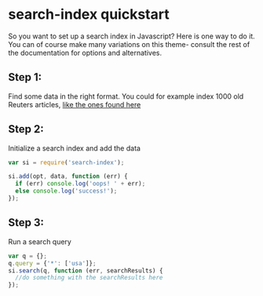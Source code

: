 # search-index quickstart

So you want to set up a search index in Javascript? Here is one way to
do it. You can of course make many variations on this theme- consult
the rest of the documentation for options and alternatives.

## Step 1:

Find some data in the right format. You could for example index 1000
old Reuters articles, [like the ones found here](https://raw.githubusercontent.com/fergiemcdowall/reuters-21578-json/master/data/full/reuters-000.json)

## Step 2:

Initialize a search index and add the data

```javascript
var si = require('search-index');

si.add(opt, data, function (err) {
  if (err) console.log('oops! ' + err);
  else console.log('success!');
});

```

## Step 3:

Run a search query

```javascript
var q = {};
q.query = {'*': ['usa']};
si.search(q, function (err, searchResults) {
  //do something with the searchResults here
});
```